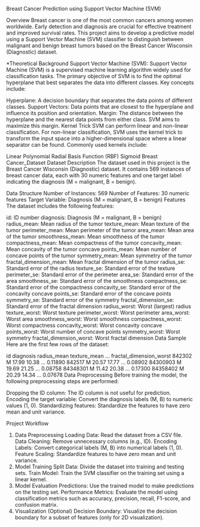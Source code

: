 Breast Cancer Prediction using Support Vector Machine (SVM)  


Overview
Breast cancer is one of the most common cancers among women worldwide. Early detection and diagnosis are crucial for effective treatment and improved survival rates. This project aims to develop a predictive model using a Support Vector Machine (SVM) classifier to distinguish between malignant and benign breast tumors based on the Breast Cancer Wisconsin (Diagnostic) dataset.



*Theoretical Background
Support Vector Machine (SVM):
Support Vector Machine (SVM) is a supervised machine learning algorithm widely used for classification tasks. The primary objective of SVM is to find the optimal hyperplane that best separates the data into different classes. Key concepts include:



Hyperplane: A decision boundary that separates the data points of different classes.
Support Vectors: Data points that are closest to the hyperplane and influence its position and orientation.
Margin: The distance between the hyperplane and the nearest data points from either class. SVM aims to maximize this margin.
Kernel Trick
SVM can perform linear and non-linear classification. For non-linear classification, SVM uses the kernel trick to transform the input space into a higher-dimensional space where a linear separator can be found. Commonly used kernels include:

Linear
Polynomial
Radial Basis Function (RBF)
Sigmoid
Breast Cancer_Dataset
Dataset Description
The dataset used in this project is the Breast Cancer Wisconsin (Diagnostic) dataset. It contains 569 instances of breast cancer data, each with 30 numeric features and one target label indicating the diagnosis (M = malignant, B = benign).

Data Structure
Number of Instances: 569
Number of Features: 30 numeric features
Target Variable: Diagnosis (M = malignant, B = benign)
Features
The dataset includes the following features:

id: ID number
diagnosis: Diagnosis (M = malignant, B = benign)
radius_mean: Mean radius of the tumor
texture_mean: Mean texture of the tumor
perimeter_mean: Mean perimeter of the tumor
area_mean: Mean area of the tumor
smoothness_mean: Mean smoothness of the tumor
compactness_mean: Mean compactness of the tumor
concavity_mean: Mean concavity of the tumor
concave points_mean: Mean number of concave points of the tumor
symmetry_mean: Mean symmetry of the tumor
fractal_dimension_mean: Mean fractal dimension of the tumor
radius_se: Standard error of the radius
texture_se: Standard error of the texture
perimeter_se: Standard error of the perimeter
area_se: Standard error of the area
smoothness_se: Standard error of the smoothness
compactness_se: Standard error of the compactness
concavity_se: Standard error of the concavity
concave points_se: Standard error of the concave points
symmetry_se: Standard error of the symmetry
fractal_dimension_se: Standard error of the fractal dimension
radius_worst: Worst (largest) radius
texture_worst: Worst texture
perimeter_worst: Worst perimeter
area_worst: Worst area
smoothness_worst: Worst smoothness
compactness_worst: Worst compactness
concavity_worst: Worst concavity
concave points_worst: Worst number of concave points
symmetry_worst: Worst symmetry
fractal_dimension_worst: Worst fractal dimension
Data Sample
Here are the first few rows of the dataset:

id	diagnosis	radius_mean	texture_mean	...	fractal_dimension_worst
842302	M	17.99	10.38	...	0.11890
842517	M	20.57	17.77	...	0.08902
84300903	M	19.69	21.25	...	0.08758
84348301	M	11.42	20.38	...	0.17300
84358402	M	20.29	14.34	...	0.07678
Data Preprocessing
Before training the model, the following preprocessing steps are performed:

Dropping the ID column: The ID column is not useful for prediction.
Encoding the target variable: Convert the diagnosis labels (M, B) to numeric values (1, 0).
Standardizing features: Standardize the features to have zero mean and unit variance.




Project Workflow
1. Data Preprocessing
Loading Data: Read the dataset from a CSV file.
Data Cleaning: Remove unnecessary columns (e.g., ID).
Encoding Labels: Convert categorical labels (M, B) into numerical labels (1, 0).
Feature Scaling: Standardize features to have zero mean and unit variance.
2. Model Training
Split Data: Divide the dataset into training and testing sets.
Train Model: Train the SVM classifier on the training set using a linear kernel.
3. Model Evaluation
Predictions: Use the trained model to make predictions on the testing set.
Performance Metrics: Evaluate the model using classification metrics such as accuracy, precision, recall, F1-score, and confusion matrix.
4. Visualization (Optional)
Decision Boundary: Visualize the decision boundary for a subset of features (only for 2D visualization).
